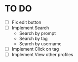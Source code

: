 # TO DO
- [ ] Fix edit button
- [ ] Implement Search
    - Search by prompt
    - Search by tag
    - Search by username
- [ ] Implement Click on tag
- [ ] Implement View other profiles
